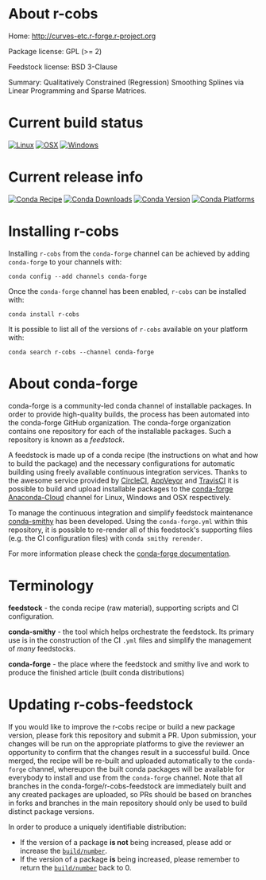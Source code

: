 About r-cobs
============

Home: http://curves-etc.r-forge.r-project.org

Package license: GPL (>= 2)

Feedstock license: BSD 3-Clause

Summary: Qualitatively Constrained (Regression) Smoothing Splines via Linear Programming and Sparse Matrices.



Current build status
====================

[![Linux](https://img.shields.io/circleci/project/github/conda-forge/r-cobs-feedstock/master.svg?label=Linux)](https://circleci.com/gh/conda-forge/r-cobs-feedstock)
[![OSX](https://img.shields.io/travis/conda-forge/r-cobs-feedstock/master.svg?label=macOS)](https://travis-ci.org/conda-forge/r-cobs-feedstock)
[![Windows](https://img.shields.io/appveyor/ci/conda-forge/r-cobs-feedstock/master.svg?label=Windows)](https://ci.appveyor.com/project/conda-forge/r-cobs-feedstock/branch/master)

Current release info
====================
[![Conda Recipe](https://img.shields.io/badge/recipe-r--cobs-green.svg)](https://anaconda.org/conda-forge/r-cobs)
[![Conda Downloads](https://img.shields.io/conda/dn/conda-forge/r-cobs.svg)](https://anaconda.org/conda-forge/r-cobs)
[![Conda Version](https://img.shields.io/conda/vn/conda-forge/r-cobs.svg)](https://anaconda.org/conda-forge/r-cobs)
[![Conda Platforms](https://img.shields.io/conda/pn/conda-forge/r-cobs.svg)](https://anaconda.org/conda-forge/r-cobs)

Installing r-cobs
=================

Installing `r-cobs` from the `conda-forge` channel can be achieved by adding `conda-forge` to your channels with:

```
conda config --add channels conda-forge
```

Once the `conda-forge` channel has been enabled, `r-cobs` can be installed with:

```
conda install r-cobs
```

It is possible to list all of the versions of `r-cobs` available on your platform with:

```
conda search r-cobs --channel conda-forge
```


About conda-forge
=================

conda-forge is a community-led conda channel of installable packages.
In order to provide high-quality builds, the process has been automated into the
conda-forge GitHub organization. The conda-forge organization contains one repository
for each of the installable packages. Such a repository is known as a *feedstock*.

A feedstock is made up of a conda recipe (the instructions on what and how to build
the package) and the necessary configurations for automatic building using freely
available continuous integration services. Thanks to the awesome service provided by
[CircleCI](https://circleci.com/), [AppVeyor](http://www.appveyor.com/)
and [TravisCI](https://travis-ci.org/) it is possible to build and upload installable
packages to the [conda-forge](https://anaconda.org/conda-forge)
[Anaconda-Cloud](http://docs.anaconda.org/) channel for Linux, Windows and OSX respectively.

To manage the continuous integration and simplify feedstock maintenance
[conda-smithy](http://github.com/conda-forge/conda-smithy) has been developed.
Using the ``conda-forge.yml`` within this repository, it is possible to re-render all of
this feedstock's supporting files (e.g. the CI configuration files) with ``conda smithy rerender``.

For more information please check the [conda-forge documentation](https://conda-forge.org/docs/).

Terminology
===========

**feedstock** - the conda recipe (raw material), supporting scripts and CI configuration.

**conda-smithy** - the tool which helps orchestrate the feedstock.
                   Its primary use is in the construction of the CI ``.yml`` files
                   and simplify the management of *many* feedstocks.

**conda-forge** - the place where the feedstock and smithy live and work to
                  produce the finished article (built conda distributions)


Updating r-cobs-feedstock
=========================

If you would like to improve the r-cobs recipe or build a new
package version, please fork this repository and submit a PR. Upon submission,
your changes will be run on the appropriate platforms to give the reviewer an
opportunity to confirm that the changes result in a successful build. Once
merged, the recipe will be re-built and uploaded automatically to the
`conda-forge` channel, whereupon the built conda packages will be available for
everybody to install and use from the `conda-forge` channel.
Note that all branches in the conda-forge/r-cobs-feedstock are
immediately built and any created packages are uploaded, so PRs should be based
on branches in forks and branches in the main repository should only be used to
build distinct package versions.

In order to produce a uniquely identifiable distribution:
 * If the version of a package **is not** being increased, please add or increase
   the [``build/number``](http://conda.pydata.org/docs/building/meta-yaml.html#build-number-and-string).
 * If the version of a package **is** being increased, please remember to return
   the [``build/number``](http://conda.pydata.org/docs/building/meta-yaml.html#build-number-and-string)
   back to 0.
